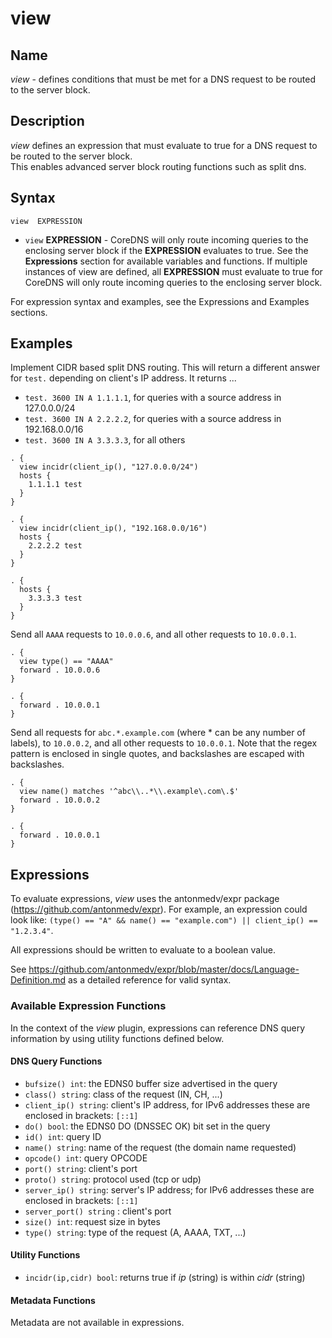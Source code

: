 # view

## Name 

*view* - defines conditions that must be met for a DNS request to be routed to the server block.

## Description

*view* defines an expression that must evaluate to true for a DNS request to be routed to the server block.  
This enables advanced server block routing functions such as split dns.    

## Syntax
```
view  EXPRESSION
```

* `view` **EXPRESSION** - CoreDNS will only route incoming queries to the enclosing server block
  if the **EXPRESSION** evaluates to true. See the **Expressions** section for available variables and functions.
  If multiple instances of view are defined, all **EXPRESSION** must evaluate to true for CoreDNS will only route
  incoming queries to the enclosing server block.

For expression syntax and examples, see the Expressions and Examples sections.

## Examples

Implement CIDR based split DNS routing.  This will return a different
answer for `test.` depending on client's IP address.  It returns ...
* `test. 3600 IN A 1.1.1.1`, for queries with a source address in 127.0.0.0/24
* `test. 3600 IN A 2.2.2.2`, for queries with a source address in 192.168.0.0/16
* `test. 3600 IN A 3.3.3.3`, for all others

```
. {
  view incidr(client_ip(), "127.0.0.0/24")
  hosts {
    1.1.1.1 test
  }
}

. {
  view incidr(client_ip(), "192.168.0.0/16")
  hosts {
    2.2.2.2 test
  }
}

. {
  hosts {
    3.3.3.3 test
  }
}
```

Send all `AAAA` requests to `10.0.0.6`, and all other requests to `10.0.0.1`.

```
. {
  view type() == "AAAA"
  forward . 10.0.0.6
}

. {
  forward . 10.0.0.1
}
```

Send all requests for `abc.*.example.com` (where * can be any number of labels), to `10.0.0.2`, and all other
requests to `10.0.0.1`.
Note that the regex pattern is enclosed in single quotes, and backslashes are escaped with backslashes.

```
. {
  view name() matches '^abc\\..*\\.example\.com\.$'
  forward . 10.0.0.2
}

. {
  forward . 10.0.0.1
}
```

## Expressions

To evaluate expressions, *view* uses the antonmedv/expr package (https://github.com/antonmedv/expr).
For example, an expression could look like:
`(type() == "A" && name() == "example.com") || client_ip() == "1.2.3.4"`.

All expressions should be written to evaluate to a boolean value.

See https://github.com/antonmedv/expr/blob/master/docs/Language-Definition.md as a detailed reference for valid syntax.

### Available Expression Functions

In the context of the *view* plugin, expressions can reference DNS query information by using utility
functions defined below.

#### DNS Query Functions

* `bufsize() int`: the EDNS0 buffer size advertised in the query
* `class() string`: class of the request (IN, CH, ...)
* `client_ip() string`: client's IP address, for IPv6 addresses these are enclosed in brackets: `[::1]`
* `do() bool`: the EDNS0 DO (DNSSEC OK) bit set in the query
* `id() int`: query ID
* `name() string`: name of the request (the domain name requested)
* `opcode() int`: query OPCODE
* `port() string`: client's port
* `proto() string`: protocol used (tcp or udp)
* `server_ip() string`: server's IP address; for IPv6 addresses these are enclosed in brackets: `[::1]`
* `server_port() string` : client's port
* `size() int`: request size in bytes
* `type() string`: type of the request (A, AAAA, TXT, ...)

#### Utility Functions

* `incidr(ip,cidr) bool`: returns true if _ip_ (string) is within _cidr_ (string)

#### Metadata Functions

Metadata are not available in expressions.

